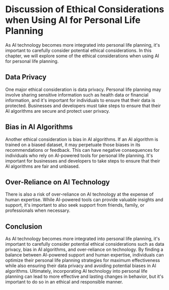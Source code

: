 Discussion of Ethical Considerations when Using AI for Personal Life Planning
===============================================================================================================================================

As AI technology becomes more integrated into personal life planning, it's important to carefully consider potential ethical considerations. In this chapter, we will explore some of the ethical considerations when using AI for personal life planning.

Data Privacy
------------

One major ethical consideration is data privacy. Personal life planning may involve sharing sensitive information such as health data or financial information, and it's important for individuals to ensure that their data is protected. Businesses and developers must take steps to ensure that their AI algorithms are secure and protect user privacy.

Bias in AI Algorithms
---------------------

Another ethical consideration is bias in AI algorithms. If an AI algorithm is trained on a biased dataset, it may perpetuate those biases in its recommendations or feedback. This can have negative consequences for individuals who rely on AI-powered tools for personal life planning. It's important for businesses and developers to take steps to ensure that their AI algorithms are fair and unbiased.

Over-Reliance on AI Technology
------------------------------

There is also a risk of over-reliance on AI technology at the expense of human expertise. While AI-powered tools can provide valuable insights and support, it's important to also seek support from friends, family, or professionals when necessary.

Conclusion
----------

As AI technology becomes more integrated into personal life planning, it's important to carefully consider potential ethical considerations such as data privacy, bias in AI algorithms, and over-reliance on technology. By finding a balance between AI-powered support and human expertise, individuals can optimize their personal life planning strategies for maximum effectiveness while also ensuring their data privacy and avoiding potential biases in AI algorithms. Ultimately, incorporating AI technology into personal life planning can lead to more effective and lasting changes in behavior, but it's important to do so in an ethical and responsible manner.
